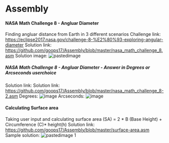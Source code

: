 # Assembly
#### NASA Math Challenge 8 - Angluar Diameter
Finding angluar distance from Earth in 3 different scenarios 
Challenge link: https://eclipse2017.nasa.gov/challenge-8-%E2%80%93-exploring-angular-diameter
Solution link: https://github.com/goops17/Assembly/blob/master/nasa_math_challenge_8.asm
Solution image: ![pastedimage](https://user-images.githubusercontent.com/35678561/35762603-0d5495e4-085f-11e8-83ab-5b5bdd43402e.png)
##### NASA Math Challenge 8 - Angluar Diameter - Answer in Degrees or Arcseconds userchoice
Solution link: Solution link: https://github.com/goops17/Assembly/blob/master/nasa_math_challenge_8-2.asm
Degrees: 
![image](https://user-images.githubusercontent.com/35678561/35763058-0cab82ba-0869-11e8-9e0c-2585eed08a12.png)
Arcseconds: 
![image](https://user-images.githubusercontent.com/35678561/35763063-295f5a1c-0869-11e8-895c-a26f3b708a49.png)


#### Calculating Surface area
Taking user input and calculating surface area (SA) = 2 * B (Base Height) + Circumference (C)* height(h)
Solution link: https://github.com/goops17/Assembly/blob/master/surface-area.asm
Sample solution: ![pastedimage 1](https://user-images.githubusercontent.com/35678561/35762608-2bb4b866-085f-11e8-801b-6883a792f8e1.png)


